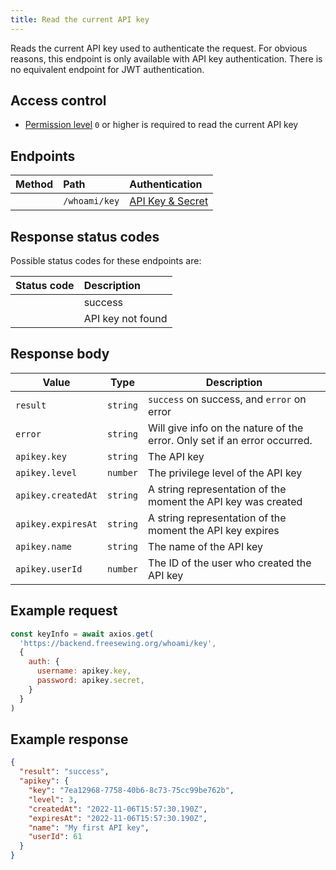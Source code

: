 ```yaml
---
title: Read the current API key
---
```


Reads the current API key used to authenticate the request.
For obvious reasons, this endpoint is only available with API key authentication.
There is no equivalent endpoint for JWT authentication.

## Access control

- [Permission level](/reference/backend/rbac) `0` or higher is required to read the current API key

## Endpoints

| Method    | Path | Authentication |
| --------: | :--- | :------------- |
| <Method get /> | `/whoami/key` | [API Key & Secret](/reference/backend/authentication#key-authentication) |

## Response status codes

Possible status codes for these endpoints are:

| Status code | Description |
| ----------: | :---------- |
| <StatusCode status="200"/> | success |
| <StatusCode status="404"/> | API key not found |

## Response body

| Value               | Type     | Description |
| ------------------- | -------- | ----------- |
| `result`            | `string` | `success` on success, and `error` on error |
| `error`             | `string` | Will give info on the nature of the error. Only set if an error occurred. |
| `apikey.key`        | `string` | The API key |
| `apikey.level`      | `number` | The privilege level of the API key |
| `apikey.createdAt`  | `string` | A string representation of the moment the API key was created |
| `apikey.expiresAt`  | `string` | A string representation of the moment the API key expires |
| `apikey.name`       | `string` | The name of the API key |
| `apikey.userId`     | `number` | The ID of the user who created the API key |

## Example request

```js
const keyInfo = await axios.get(
  'https://backend.freesewing.org/whoami/key',
  {
    auth: {
      username: apikey.key,
      password: apikey.secret,
    }
  }
)
```

## Example response
```200.json
{
  "result": "success",
  "apikey": {
    "key": "7ea12968-7758-40b6-8c73-75cc99be762b",
    "level": 3,
    "createdAt": "2022-11-06T15:57:30.190Z",
    "expiresAt": "2022-11-06T15:57:30.190Z",
    "name": "My first API key",
    "userId": 61
  }
}
